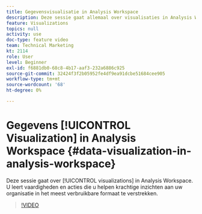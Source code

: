 ```yaml
---
title: Gegevensvisualisatie in Analysis Workspace
description: Deze sessie gaat allemaal over visualisaties in Analysis Workspace. U leert vaardigheden en acties die u helpen krachtige inzichten aan uw organisatie in het meest verbruikbare formaat te verstrekken.
feature: Visualizations
topics: null
activity: use
doc-type: feature video
team: Technical Marketing
kt: 2114
role: User
level: Beginner
exl-id: f6881db0-68c8-4b17-aaf3-232a6886c925
source-git-commit: 32424f3f2b05952fe4df9ea91dcbe51684cee905
workflow-type: tm+mt
source-wordcount: '68'
ht-degree: 0%

---
```


# Gegevens [!UICONTROL Visualization] in Analysis Workspace {#data-visualization-in-analysis-workspace}

Deze sessie gaat over [!UICONTROL visualizations] in Analysis Workspace. U leert vaardigheden en acties die u helpen krachtige inzichten aan uw organisatie in het meest verbruikbare formaat te verstrekken.

>[!VIDEO](https://video.tv.adobe.com/v/25036/?quality=12)
